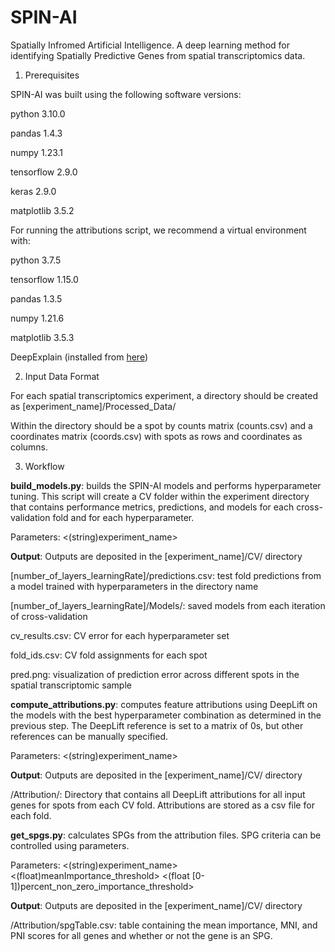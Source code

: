 # SPIN-AI
Spatially Infromed Artificial Intelligence. A deep learning method for identifying Spatially Predictive Genes from spatial transcriptomics data.

1. Prerequisites

SPIN-AI was built using the following software versions:

python 3.10.0

pandas 1.4.3

numpy 1.23.1

tensorflow 2.9.0 

keras 2.9.0

matplotlib 3.5.2

For running the attributions script, we recommend a virtual environment with:

python 3.7.5

tensorflow 1.15.0

pandas 1.3.5

numpy 1.21.6

matplotlib 3.5.3

DeepExplain (installed from [here](https://github.com/marcoancona/DeepExplain))

2. Input Data Format

For each spatial transcriptomics experiment, a directory should be created as [experiment_name]/Processed_Data/

Within the directory should be a spot by counts matrix (counts.csv) and a coordinates matrix (coords.csv) with spots as rows and coordinates as columns.

3. Workflow

**build_models.py**: builds the SPIN-AI models and performs hyperparameter tuning. This script will create a CV folder within the experiment directory that contains performance metrics, predictions, and models for each cross-validation fold and for each hyperparameter.

Parameters: <(string)experiment_name>

**Output**: Outputs are deposited in the [experiment_name]/CV/ directory

[number_of_layers_learningRate]/predictions.csv: test fold predictions from a model trained with hyperparameters in the directory name

[number_of_layers_learningRate]/Models/: saved models from each iteration of cross-validation

cv_results.csv: CV error for each hyperparameter set

fold_ids.csv: CV fold assignments for each spot

pred.png: visualization of prediction error across different spots in the spatial transcriptomic sample

**compute_attributions.py**: computes feature attributions using DeepLift on the models with the best hyperparameter combination as determined in the previous step. The DeepLift reference is set to a matrix of 0s, but other references can be manually specified.

Parameters: <(string)experiment_name>

**Output**: Outputs are deposited in the [experiment_name]/CV/ directory

/Attribution/: Directory that contains all DeepLift attributions for all input genes for spots from each CV fold. Attributions are stored as a csv file for each fold.

**get_spgs.py**: calculates SPGs from the attribution files. SPG criteria can be controlled using parameters.

Parameters: <(string)experiment_name>  <(float)meanImportance_threshold> <(float [0-1])percent_non_zero_importance_threshold>

**Output**: Outputs are deposited in the [experiment_name]/CV/ directory

/Attribution/spgTable.csv: table containing the mean importance, MNI, and PNI scores for all genes and whether or not the gene is an SPG.
